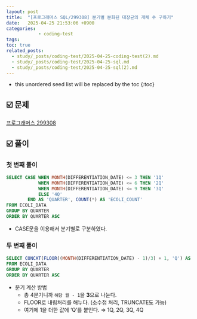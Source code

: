 ```yaml
---
layout: post
title:  "[프로그래머스 SQL/299308] 분기별 분화된 대장균의 개체 수 구하기"
date:   2025-04-25 21:53:06 +0900
categories: 
            - coding-test
tags:        
toc: true
related_posts:
  - study/_posts/coding-test/2025-04-25-coding-test(2).md
  - study/_posts/coding-test/2025-04-25-sql.md
  - study/_posts/coding-test/2025-04-25-sql(2).md
---
```

* this unordered seed list will be replaced by the toc
{:toc}

## ☑️ 문제

[프로그래머스 299308](https://school.programmers.co.kr/learn/courses/30/lessons/299308)

## ☑️ 풀이

### 첫 번째 풀이

```sql
SELECT CASE WHEN MONTH(DIFFERENTIATION_DATE) <= 3 THEN '1Q'
            WHEN MONTH(DIFFERENTIATION_DATE) <= 6 THEN '2Q'
            WHEN MONTH(DIFFERENTIATION_DATE) <= 9 THEN '3Q'
            ELSE '4Q'
        END AS 'QUARTER', COUNT(*) AS 'ECOLI_COUNT'
FROM ECOLI_DATA
GROUP BY QUARTER
ORDER BY QUARTER ASC
```

- CASE문을 이용해서 분기별로 구분하였다.

### 두 번째 풀이

```sql
SELECT CONCAT(FLOOR((MONTH(DIFFERENTIATION_DATE) - 1)/3) + 1, 'Q') AS 'QUARTER', COUNT(*) AS 'ECOLI_COUNT'
FROM ECOLI_DATA
GROUP BY QUARTER
ORDER BY QUARTER ASC
```

- 분기 계산 방법
    - 총 4분기니까 `해당 월 - 1`을 **3**으로 나눈다.
    - FLOOR로 내림처리를 해누다.  (소수점 처리, TRUNCATE도 가능)
    - 여기에 1을 더한 값에 ‘Q’를 붙인다. ⇒ 1Q, 2Q, 3Q, 4Q